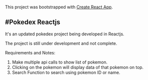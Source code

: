 This project was bootstrapped with [Create React App](https://github.com/facebook/create-react-app).

## #Pokedex Reactjs

It's an updated pokedex project being developed in Reactjs.

The project is still under development and not complete.

Requirements and Notes:

1. Make multiple api calls to show list of pokemon.
2. Clicking on the pokemon will display data of that pokemon on top.
3. Search Function to search using pokemon ID or name.
